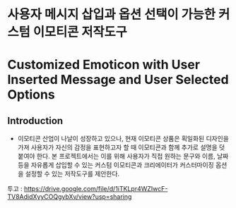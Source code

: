 # 사용자 메시지 삽입과 옵션 선택이 가능한 커스텀 이모티콘 저작도구
# Customized Emoticon with User Inserted Message and User Selected Options

## **Introduction**

* 이모티콘 산업이 나날이 성장하고 있으나, 현재 이모티콘 상품은 획일화된 디자인을 가져 사용자가 자신의 감정을 표현하고자 할 때 이모티콘과 함께 추가로 설명을 덧붙여야 한다. 본 프로젝트에서는 이를 위해 사용자가 직접 원하는 문구와 이름, 날짜 등을 자유롭게 삽입할 수 있는 커스텀 이모티콘과 크리에이터가 커스터마이징 옵션을 설정할 수 있는 저작도구를 제안한다.

투고 : https://drive.google.com/file/d/1iTKLpr4WZIwcF-TV8AdidXyyCOQgybXv/view?usp=sharing
